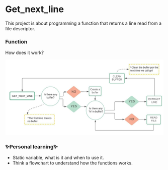 # Get_next_line

<p>
This project is about programming a function that returns a line read from a file descriptor.
</p>

### Function
How does it work? <br>
<p align="center">
	<img src="https://github.com/albagg3/42_Get_next_line/blob/main/img/Flowchart_Get_next_line.jpeg" />
</p>
 
### ✨Personal learning✨
* Static variable, what is it and when to use it.
* Think a flowchart to understand how the functions works.
